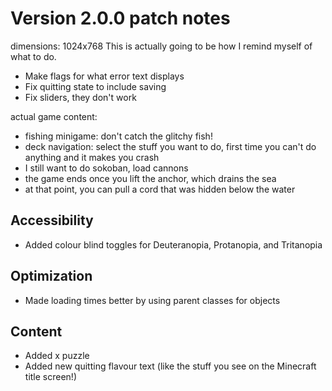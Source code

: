 # Version 2.0.0 patch notes

dimensions: 1024x768
This is actually going to be how I remind myself of what to do.
- Make flags for what error text displays
- Fix quitting state to include saving
- Fix sliders, they don't work

actual game content:
- fishing minigame: don't catch the glitchy fish!
- deck navigation: select the stuff you want to do, first time you can't do anything and it makes you crash
- I still want to do sokoban, load cannons
- the game ends once you lift the anchor, which drains the sea
- at that point, you can pull a cord that was hidden below the water


## Accessibility
- Added colour blind toggles for Deuteranopia, Protanopia, and Tritanopia

## Optimization
- Made loading times better by using parent classes for objects

## Content
- Added x puzzle
- Added new quitting flavour text (like the stuff you see on the Minecraft title screen!)
